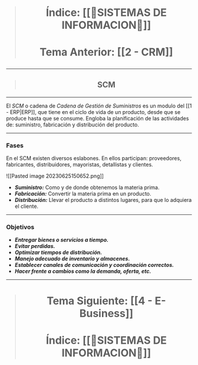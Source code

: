 > # <p align = "center">Índice: [[📒SISTEMAS DE INFORMACION📒]]</p>
> # <p align = "center"> Tema Anterior: [[2 - CRM]]</p>
---
> ## <p align = "center">SCM</p>
---
El *SCM* o cadena de *Cadena de Gestión de Suministros* es un modulo del [[1 - ERP|ERP]], que tiene en el ciclo de vida de un producto, desde que se produce hasta que se consume. Engloba la planificación de las actividades de: suministro, fabricación y distribución del producto.

---
### Fases
En el SCM existen diversos eslabones. En ellos participan: proveedores, fabricantes, distribuidores, mayoristas, detallistas y clientes.

![[Pasted image 20230625150652.png]]

- ***Suministro:*** Como y de donde obtenemos la materia prima.
- ***Fabricación:*** Convertir la materia prima en un producto.
- ***Distribución:*** Llevar el producto a distintos lugares, para que lo adquiera el cliente.

---
### Objetivos
- ***Entregar bienes o servicios a tiempo.***
- ***Evitar perdidas.***
- ***Optimizar tiempos de distribución.***
- ***Manejo adecuado de inventario y almacenes.***
- ***Establecer canales de comunicación y coordinación correctos.***
- ***Hacer frente a cambios como la demanda, oferta, etc.***

---
> # <p align = "center"> Tema Siguiente: [[4 - E-Business]]</p>
> # <p align = "center">Índice: [[📒SISTEMAS DE INFORMACION📒]]</p>